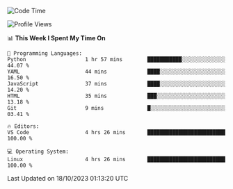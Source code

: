 <!--START_SECTION:waka-->
![Code Time](http://img.shields.io/badge/Code%20Time-369%20hrs%2023%20mins-blue)

![Profile Views](http://img.shields.io/badge/Profile%20Views-20-blue)

📊 **This Week I Spent My Time On** 

```text
💬 Programming Languages: 
Python                   1 hr 57 mins        ███████████░░░░░░░░░░░░░░   44.07 % 
YAML                     44 mins             ████░░░░░░░░░░░░░░░░░░░░░   16.50 % 
JavaScript               37 mins             ████░░░░░░░░░░░░░░░░░░░░░   14.20 % 
HTML                     35 mins             ███░░░░░░░░░░░░░░░░░░░░░░   13.18 % 
Git                      9 mins              █░░░░░░░░░░░░░░░░░░░░░░░░   03.41 % 

🔥 Editors: 
VS Code                  4 hrs 26 mins       █████████████████████████   100.00 % 

💻 Operating System: 
Linux                    4 hrs 26 mins       █████████████████████████   100.00 % 
```


 Last Updated on 18/10/2023 01:13:20 UTC
<!--END_SECTION:waka-->
